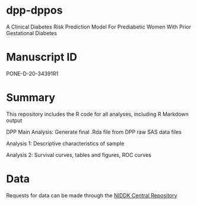 # dpp-dppos
A Clinical Diabetes Risk Prediction Model For Prediabetic Women With Prior Gestational Diabetes

# Manuscript ID
PONE-D-20-34391R1

# Summary
This repository includes the R code for all analyses, including R Markdown output

DPP Main Analysis: Generate final .Rda file from DPP raw SAS data files

Analysis 1: Descriptive characteristics of sample

Analysis 2: Survival curves, tables and figures, ROC curves

# Data
Requests for data can be made through the [NIDDK Central Repository](https://repository.niddk.nih.gov/studies/dpp/)
